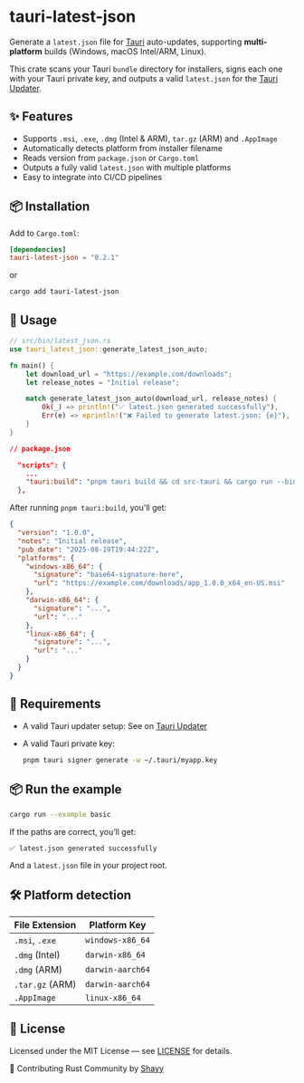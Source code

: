 # tauri-latest-json

Generate a `latest.json` file for [Tauri](https://v2.tauri.app/) auto-updates, supporting **multi-platform** builds (Windows, macOS Intel/ARM, Linux).

This crate scans your Tauri `bundle` directory for installers, signs each one with your Tauri private key, and outputs a valid `latest.json` for the [Tauri Updater](https://v2.tauri.app/plugin/updater/).

## ✨ Features

- Supports `.msi`, `.exe`, `.dmg` (Intel & ARM), `tar.gz` (ARM) and `.AppImage`
- Automatically detects platform from installer filename
- Reads version from `package.json` or `Cargo.toml`
- Outputs a fully valid `latest.json` with multiple platforms
- Easy to integrate into CI/CD pipelines

## 📦 Installation

Add to `Cargo.toml`:

```toml
[dependencies]
tauri-latest-json = "0.2.1"
```

or

```bash
cargo add tauri-latest-json
```

## 🚀 Usage

```rust
// src/bin/latest_json.rs
use tauri_latest_json::generate_latest_json_auto;

fn main() {
    let download_url = "https://example.com/downloads";
    let release_notes = "Initial release";

    match generate_latest_json_auto(download_url, release_notes) {
        Ok(_) => println!("✅ latest.json generated successfully"),
        Err(e) => eprintln!("❌ Failed to generate latest.json: {e}"),
    }
}

```

```json
// package.json

  "scripts": {
    ...
    "tauri:build": "pnpm tauri build && cd src-tauri && cargo run --bin latest_json"
  },

```

After running `pnpm tauri:build`, you'll get:

```json
{
  "version": "1.0.0",
  "notes": "Initial release",
  "pub_date": "2025-08-19T19:44:22Z",
  "platforms": {
    "windows-x86_64": {
      "signature": "base64-signature-here",
      "url": "https://example.com/downloads/app_1.0.0_x64_en-US.msi"
    },
    "darwin-x86_64": {
      "signature": "...",
      "url": "..."
    },
    "linux-x86_64": {
      "signature": "...",
      "url": "..."
    }
  }
}
```

## 🔑 Requirements

- A valid Tauri updater setup:
  See on [Tauri Updater](https://v2.tauri.app/plugin/updater/)

- A valid Tauri private key:

  ```bash
  pnpm tauri signer generate -w ~/.tauri/myapp.key
  ```

## 📦 Run the example

```bash
cargo run --example basic
```

If the paths are correct, you’ll get:

```
✅ latest.json generated successfully
```

And a `latest.json` file in your project root.

## 🛠 Platform detection

| File Extension  | Platform Key     |
| --------------- | ---------------- |
| `.msi`, `.exe`  | `windows-x86_64` |
| `.dmg` (Intel)  | `darwin-x86_64`  |
| `.dmg` (ARM)    | `darwin-aarch64` |
| `.tar.gz` (ARM) | `darwin-aarch64` |
| `.AppImage`     | `linux-x86_64`   |

## 📄 License

Licensed under the MIT License — see [LICENSE](LICENSE) for details.

🦀 Contributing Rust Community by [Shayy](https://www.codewithshayy.online/me)
